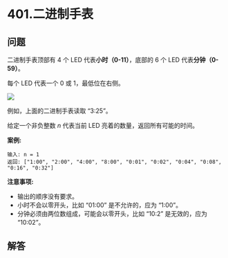 # 401.二进制手表

## 问题

二进制手表顶部有 4 个 LED 代表**小时（0-11）**，底部的 6 个 LED 代表**分钟（0-59）**。

每个 LED 代表一个 0 或 1，最低位在右侧。

![](https://upload.wikimedia.org/wikipedia/commons/8/8b/Binary_clock_samui_moon.jpg)

例如，上面的二进制手表读取 “3:25”。

给定一个非负整数 *n* 代表当前 LED 亮着的数量，返回所有可能的时间。

**案例:**

```
输入: n = 1
返回: ["1:00", "2:00", "4:00", "8:00", "0:01", "0:02", "0:04", "0:08", "0:16", "0:32"]
```

**注意事项:**

* 输出的顺序没有要求。
* 小时不会以零开头，比如 “01:00” 是不允许的，应为 “1:00”。
* 分钟必须由两位数组成，可能会以零开头，比如 “10:2” 是无效的，应为 “10:02”。



## 解答

